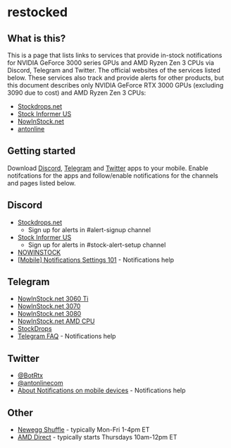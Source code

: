 # restocked
## What is this?
This is a page that lists links to services that provide in-stock notifications for NVIDIA GeForce 3000 series GPUs and AMD Ryzen Zen 3 CPUs via Discord, Telegram and Twitter. The official websites of the services listed below. These services also track and provide alerts for other products, but this document describes only NVIDIA GeForce RTX 3000 GPUs (excluding 3090 due to cost) and AMD Ryzen Zen 3 CPUs:
- [Stockdrops.net](https://stockdrops.net)
- [Stock Informer US](https://www.stockinformer.com/)
- [NowInStock.net](https://www.nowinstock.net/)
- [antonline](https://www.antonline.com/)

## Getting started
Download [Discord](https://discord.com/download), [Telegram](https://telegram.org/dl) and [Twitter](https://twitter.com/download) apps to your mobile. Enable notifcations for the apps and follow/enable notifications for the channels and pages listed below.

## Discord
- [Stockdrops.net](https://discord.gg/stockdrops)
    - Sign up for alerts in #alert-signup channel
- [Stock Informer US](https://discord.gg/YktgedtB)
    - Sign up for alerts in #stock-alert-setup channel
- [NOWINSTOCK](https://discord.gg/VY5xVKAX)
- [\[Mobile\] Notifications Settings 101](https://support.discord.com/hc/en-us/articles/218892547--Mobile-Notifications-Settings-101) - Notifications help

## Telegram
- [NowInStock.net 3060 Ti](https://t.me/joinchat/AAAAAFR2bleiE7pzv_fLIw)
- [NowInStock.net 3070](https://t.me/joinchat/AAAAAFf53qdjZSgaj38Dag)
- [NowInStock.net 3080](https://t.me/joinchat/AAAAAFlTCjmRCD0AWNz7PA)
- [NowInStock.net AMD CPU](https://t.me/joinchat/AAAAAFbxP25KjviJYlghWw)
- [StockDrops](https://t.me/stockdrops)
- [Telegram FAQ](https://telegram.org/faq) - Notifications help

## Twitter
- [@BotRtx](https://twitter.com/BotRtx)
- [@antonlinecom](https://twitter.com/antonlinecom)
- [About Notifications on mobile devices](https://help.twitter.com/en/managing-your-account/notifications-on-mobile-devices) - Notifications help

## Other
- [Newegg Shuffle](https://www.newegg.com/product-shuffle) - typically Mon-Fri 1-4pm ET
- [AMD Direct](https://www.amd.com/en/direct-buy/us) - typically starts Thursdays 10am-12pm ET
